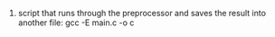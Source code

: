 1. script that runs through the preprocessor and saves the result into another file: gcc -E main.c -o c
